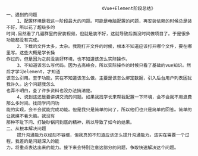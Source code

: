 ﻿                                        《Vue+Element阶段总结》
    一、遇到的问题
        1、配置环境是我这一阶段最大的问题。可能是电脑配置的问题，再安装依赖的时候总是装不好，所以花了超级多的
    时间.虽然看了几遍群里的安装视频，但就是装不好，这就导致后面没时间做项目了。于是很多功能都没有完成。
        2、下载的文件太多，太杂。我刚打开文件的时候，根本不知道应该打开哪个文件，要在哪里写。这些大概是学长操
    作过的，但是因为之前没装好环境，也不知道该怎么实际操作。
        3、不知道该怎么写代码。因为去高峰会，所以实际操作的时候只看了基础的vue知识。然后才学习element，才知道
    该怎么引用。至于功能，实在不知道该怎么做。主要是该怎么绑定数据，引入后台用户列表困扰我许久。这个问题我怎么
    也弄不明白，查了许多资料也没办法搞清楚。
        4、说到这还是要讲讲交流的问题。如果我找学长来帮我配置一下环境，会不会就不用浪费那么多时间。找同学问问功
    能的实现，会不会就能完成功能。但是我只是简单的问了，所以他们也只是简单的回答。简单的让我摸不着头脑。我没有
    那种不耻下问、打破砂锅问到底的精神，所以导致了如今的结果。
    二、从根本解决问题
        提升沟通能力以经刻不容缓，但我真的不知道应该怎么提升沟通能力。这实在需要一个过程，我差的是问题深入的能
    力，将重点表达出来的能力。接下来会特别注意这部分的问题，争取快速解决这个问题。
    
